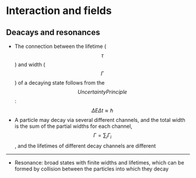 # Interaction and fields


## Deacays and resonances

- The connection between the lifetime ($$\tau$$) and width ($$\Gamma$$) of a decaying state follows from the $$Uncertainty  Principle$$: $$\Delta E \Delta t \approx \hbar$$
- A particle may decay via several different channels, and the total width is the sum of the partial widths for each channel, $$\Gamma = \sum_{i} \Gamma_{i}$$, and the lifetimes of different decay channels are different 
---
- Resonance: broad states with finite widths and lifetimes, which can be formed by collision between the particles into which they decay